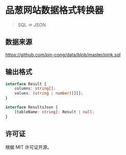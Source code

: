 
# 品葱网站数据格式转换器

> SQL => JSON

## 数据来源

https://github.com/pin-cong/data/blob/master/pink.sql

## 输出格式

```ts
interface Result {
    columns: string[];
    values: (string | number)[][];
}

interface ResultsJson {
    [tableName: string]: Result | null;
}
```

## 许可证

根据 MIT 许可证开源。
